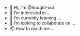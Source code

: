 - 👋 Hi, I’m @Sought-out
- 👀 I’m interested in ...
- 🌱 I’m currently learning ...
- 💞️ I’m looking to collaborate on ...
- 📫 How to reach me ...

<!---
Sought-out/Sought-out is a ✨ special ✨ repository because its `README.md` (this file) appears on your GitHub profile.
You can click the Preview link to take a look at your changes.
--->
